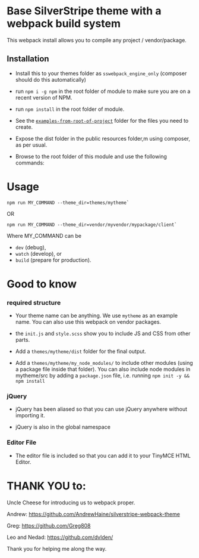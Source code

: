 # Base SilverStripe theme with a webpack build system

This webpack install allows you to compile any project / vendor/package.

## Installation

 - Install this to your themes folder as `sswebpack_engine_only` (composer should do this automatically)

 - run `npm i -g npm` in the root folder of module to make sure you are on a recent version of NPM.

 - run `npm install` in the root folder of module.

 - See the [`examples-from-root-of-project`](https://github.com/sunnysideup/silverstripe-sswebpack_engine_only/blob/master/examples-from-root-of-project) folder for the files you need to create.

 - Expose the dist folder in the public resources folder,m using composer, as per usual.

 - Browse to the root folder of this module and use the following commands:

# Usage
```
npm run MY_COMMAND --theme_dir=themes/mytheme`
```
OR
```
npm run MY_COMMAND --theme_dir=vendor/myvendor/mypackage/client`
```
Where MY_COMMAND can be
 - `dev` (debug),
 - `watch` (develop), or
 - `build` (prepare for production).



# Good to know

### required structure

 - Your theme name can be anything.  We use `mytheme` as an example name.  You can also use this webpack on vendor packages.

 - the `init.js` and `style.scss` show you to include JS and CSS from other parts.

 - Add a `themes/mytheme/dist` folder for the final output.

 - Add a `themes/mytheme/my_node_modules/` to include other modules (using a package file inside that folder).
   You can also include node modules in mytheme/src by adding a `package.json` file, i.e.
   running `npm init -y && npm install`

### jQuery

- jQuery has been aliased so that you can use jQuery anywhere without importing it.

- jQuery is also in the global namespace

### Editor File

- The editor file is included so that you can add it to your TinyMCE HTML Editor.

# THANK YOU to:

Uncle Cheese for introducing us to webpack proper.

Andrew:
https://github.com/AndrewHaine/silverstripe-webpack-theme

Greg:
https://github.com/Greg808

Leo and Nedad:
https://github.com/dvlden/

Thank you for helping me along the way.
